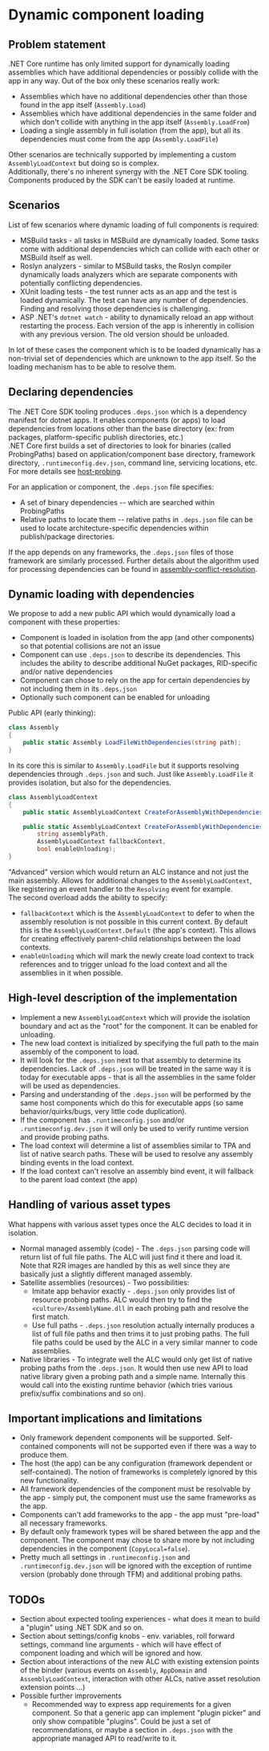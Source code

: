 # Dynamic component loading

## Problem statement
.NET Core runtime has only limited support for dynamically loading assemblies which have additional dependencies or possibly collide with the app in any way. Out of the box only these scenarios really work:
* Assemblies which have no additional dependencies other than those found in the app itself (`Assembly.Load`)
* Assemblies which have additional dependencies in the same folder and which don't collide with anything in the app itself (`Assembly.LoadFrom`)
* Loading a single assembly in full isolation (from the app), but all its dependencies must come from the app (`Assembly.LoadFile`)

Other scenarios are technically supported by implementing a custom `AssemblyLoadContext` but doing so is complex.  
Additionally, there's no inherent synergy with the .NET Core SDK tooling. Components produced by the SDK can't be easily loaded at runtime.

## Scenarios
List of few scenarios where dynamic loading of full components is required:
* MSBuild tasks - all tasks in MSBuild are dynamically loaded. Some tasks come with additional dependencies which can collide with each other or MSBuild itself as well.
* Roslyn analyzers - similar to MSBuild tasks, the Roslyn compiler dynamically loads analyzers which are separate components with potentially conflicting dependencies.
* XUnit loading tests - the test runner acts as an app and the test is loaded dynamically. The test can have any number of dependencies. Finding and resolving those dependencies is challenging.
* ASP .NET's `dotnet watch` - ability to dynamically reload an app without restarting the process. Each version of the app is inherently in collision with any previous version. The old version should be unloaded.

In lot of these cases the component which is to be loaded dynamically has a non-trivial set of dependencies which are unknown to the app itself. So the loading mechanism has to be able to resolve them.

## Declaring dependencies
The .NET Core SDK tooling produces `.deps.json` which is a dependency manifest for dotnet apps. It enables components (or apps) to load dependencies from locations other than the base directory (ex: from packages, platform-specific publish directories, etc.)  
.NET Core first builds a set of directories to look for binaries (called ProbingPaths) based on application/component base directory, framework directory, `.runtimeconfig.dev.json`, command line, servicing locations, etc. For more details see [host-probing](https://github.com/dotnet/core-setup/blob/master/Documentation/design-docs/host-probing.md).

For an application or component, the `.deps.json` file specifies:
* A set of binary dependencies -- which are searched within ProbingPaths
* Relative paths to locate them -- relative paths in `.deps.json` file can be used to locate architecture-specific dependencies within publish/package directories.

If the app depends on any frameworks, the `.deps.json` files of those framework are similarly processed.
Further details about the algorithm used for processing dependencies can be found in [assembly-conflict-resolution](
https://github.com/dotnet/core-setup/blob/master/Documentation/design-docs/assembly-conflict-resolution.md).

## Dynamic loading with dependencies
We propose to add a new public API which would dynamically load a component with these properties:
* Component is loaded in isolation from the app (and other components) so that potential collisions are not an issue
* Component can use `.deps.json` to describe its dependencies. This includes the ability to describe additional NuGet packages, RID-specific and/or native dependencies
* Component can chose to rely on the app for certain dependencies by not including them in its `.deps.json`
* Optionally such component can be enabled for unloading

Public API (early thinking):
```csharp
class Assembly
{
    public static Assembly LoadFileWithDependencies(string path);
}
```

In its core this is similar to `Assembly.LoadFile` but it supports resolving dependencies through `.deps.json` and such. Just like `Assembly.LoadFile` it provides isolation, but also for the dependencies.

```csharp
class AssemblyLoadContext
{
    public static AssemblyLoadContext CreateForAssemblyWithDependencies(string assemblyPath);

    public static AssemblyLoadContext CreateForAssemblyWithDependencies(
        string assemblyPath,
        AssemblyLoadContext fallbackContext,
        bool enableUnloading);
}
```

"Advanced" version which would return an ALC instance and not just the main assembly. Allows for additional changes to the `AssemblyLoadContext`, like registering an event handler to the `Resolving` event for example.  
The second overload adds the ability to specify:
* `fallbackContext` which is the `AssemblyLoadContext` to defer to when the assembly resolution is not possible in this current context. By default this is the `AssemblyLoadContext.Default` (the app's context). This allows for creating effectively parent-child relationships between the load contexts.
* `enableUnloading` which will mark the newly create load context to track references and to trigger unload fo the load context and all the assemblies in it when possible.

## High-level description of the implementation
* Implement a new `AssemblyLoadContext` which will provide the isolation boundary and act as the "root" for the component. It can be enabled for unloading.  
* The new load context is initialized by specifying the full path to the main assembly of the component to load.  
* It will look for the `.deps.json` next to that assembly to determine its dependencies. Lack of `.deps.json` will be treated in the same way it is today for executable apps - that is all the assemblies in the same folder will be used as dependencies.
* Parsing and understanding of the `.deps.json` will be performed by the same host components which do this for executable apps (so same behavior/quirks/bugs, very little code duplication).
* If the component has `.runtimeconfig.json` and/or `.runtimeconfig.dev.json` it will only be used to verify runtime version and provide probing paths.
* The load context will determine a list of assemblies similar to TPA and list of native search paths. These will be used to resolve any assembly binding events in the load context.
* If the load context can't resolve an assembly bind event, it will fallback to the parent load context (the app)

## Handling of various asset types
What happens with various asset types once the ALC decides to load it in isolation.
* Normal managed assembly (code) - The `.deps.json` parsing code will return list of full file paths. The ALC will just find it there and load it.  
Note that R2R images are handled by this as well since they are basically just a slightly different managed assembly.
* Satellite assemblies (resources) - Two possibilities:
    * Imitate app behavior exactly - `.deps.json` only provides list of resource probing paths. ALC would then try to find the `<culture>/AssemblyName.dll` in each probing path and resolve the first match.
    * Use full paths - `.deps.json` resolution actually internally produces a list of full file paths and then trims it to just probing paths. The full file paths could be used by the ALC in a very similar manner to code assemblies.
* Native libraries - To integrate well the ALC would only get list of native probing paths from the `.deps.json`. It would then use new API to load native library given a probing path and a simple name. Internally this would call into the existing runtime behavior (which tries various prefix/suffix combinations and so on).

## Important implications and limitations
* Only framework dependent components will be supported. Self-contained components will not be supported even if there was a way to produce them.
* The host (the app) can be any configuration (framework dependent or self-contained). The notion of frameworks is completely ignored by this new functionality.
* All framework dependencies of the component must be resolvable by the app - simply put, the component must use the same frameworks as the app.
* Components can't add frameworks to the app - the app must "pre-load" all necessary frameworks.
* By default only framework types will be shared between the app and the component. The component may chose to share more by not including dependencies in the component (`CopyLocal=false`).
* Pretty much all settings in `.runtimeconfig.json` and `.runtimeconfig.dev.json` will be ignored with the exception of runtime version (probably done through TFM) and additional probing paths.

## TODOs
* Section about expected tooling experiences - what does it mean to build a "plugin" using .NET SDK and so on.
* Section about settings/config knobs - env. variables, roll forward settings, command line arguments - which will have effect of component loading and which will be ignored and how.
* Section about interactions of the new ALC with existing extension points of the binder (various events on `Assembly`, `AppDomain` and `AssemblyLoadContext`, interaction with other ALCs, native asset resolution extension points ...)
* Possible further improvements
  * Recommended way to express app requirements for a given component. So that a generic app can implement "plugin picker" and only show compatible "plugins". Could be just a set of recommendations, or maybe a section in `.deps.json` with the appropriate managed API to read/write to it.